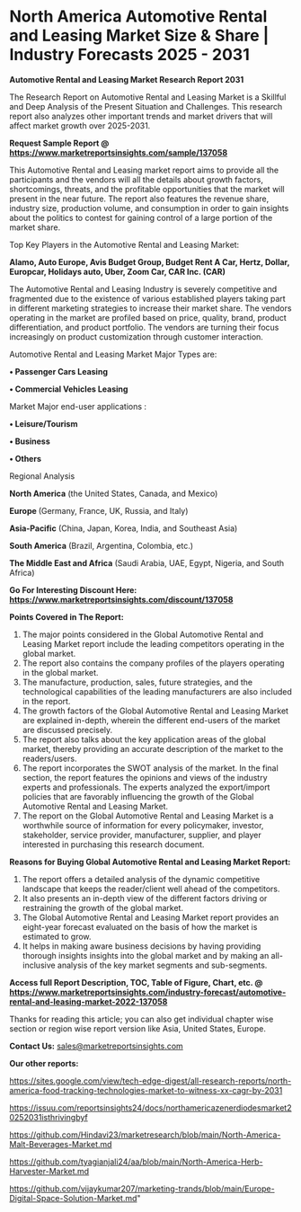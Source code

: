 # North America Automotive Rental and Leasing Market Size & Share | Industry Forecasts 2025 - 2031

<strong>Automotive Rental and Leasing Market Research Report 2031</strong>

The Research Report on Automotive Rental and Leasing Market is a Skillful and Deep Analysis of the Present Situation and Challenges. This research report also analyzes other important trends and market drivers that will affect market growth over 2025-2031.

<strong>Request Sample Report @ <a href=https://www.marketreportsinsights.com/sample/137058>https://www.marketreportsinsights.com/sample/137058</a></strong>

This Automotive Rental and Leasing market report aims to provide all the participants and the vendors will all the details about growth factors, shortcomings, threats, and the profitable opportunities that the market will present in the near future. The report also features the revenue share, industry size, production volume, and consumption in order to gain insights about the politics to contest for gaining control of a large portion of the market share.

Top Key Players in the Automotive Rental and Leasing Market:

<strong>Alamo, Auto Europe, Avis Budget Group, Budget Rent A Car, Hertz, Dollar, Europcar, Holidays auto, Uber, Zoom Car, CAR Inc. (CAR)</strong>

The Automotive Rental and Leasing Industry is severely competitive and fragmented due to the existence of various established players taking part in different marketing strategies to increase their market share. The vendors operating in the market are profiled based on price, quality, brand, product differentiation, and product portfolio. The vendors are turning their focus increasingly on product customization through customer interaction.

Automotive Rental and Leasing Market Major Types are:

<strong>• Passenger Cars Leasing

• Commercial Vehicles Leasing</strong>

Market Major end-user applications :

<strong>• Leisure/Tourism

• Business

• Others</strong>

Regional Analysis

</u><strong><b>North America</b></strong> (the United States, Canada, and Mexico)

<strong><b>Europe </b></strong>(Germany, France, UK, Russia, and Italy)

<strong><b>Asia-Pacific</b></strong> (China, Japan, Korea, India, and Southeast Asia)

<strong><b>South America</b></strong> (Brazil, Argentina, Colombia, etc.)

<strong><b>The Middle East and Africa</b></strong> (Saudi Arabia, UAE, Egypt, Nigeria, and South Africa)

<strong>Go For Interesting Discount Here: <a href=https://www.marketreportsinsights.com/discount/137058>https://www.marketreportsinsights.com/discount/137058</a></strong>

<strong>Points Covered in The Report:</strong>
<ol>
  <li>The major points considered in the Global Automotive Rental and Leasing Market report include the leading competitors operating in the global market.</li>
  <li>The report also contains the company profiles of the players operating in the global market.</li>
  <li>The manufacture, production, sales, future strategies, and the technological capabilities of the leading manufacturers are also included in the report.</li>
  <li>The growth factors of the Global Automotive Rental and Leasing Market are explained in-depth, wherein the different end-users of the market are discussed precisely.</li>
  <li>The report also talks about the key application areas of the global market, thereby providing an accurate description of the market to the readers/users.</li>
  <li>The report incorporates the SWOT analysis of the market. In the final section, the report features the opinions and views of the industry experts and professionals. The experts analyzed the export/import policies that are favorably influencing the growth of the Global Automotive Rental and Leasing Market.</li>
  <li>The report on the Global Automotive Rental and Leasing Market is a worthwhile source of information for every policymaker, investor, stakeholder, service provider, manufacturer, supplier, and player interested in purchasing this research document.</li>
</ol>
<strong>Reasons for Buying Global Automotive Rental and Leasing Market Report:</strong>

<ol>
  <li>The report offers a detailed analysis of the dynamic competitive landscape that keeps the reader/client well ahead of the competitors.</li>
  <li>It also presents an in-depth view of the different factors driving or restraining the growth of the global market.</li>
  <li>The Global Automotive Rental and Leasing Market report provides an eight-year forecast evaluated on the basis of how the market is estimated to grow.</li>
  <li>It helps in making aware business decisions by having providing thorough insights insights into the global market and by making an all-inclusive analysis of the key market segments and sub-segments.</li>
</ol>
<strong>Access full Report Description, TOC, Table of Figure, Chart, etc. @ <a href=https://www.marketreportsinsights.com/industry-forecast/automotive-rental-and-leasing-market-2022-137058>https://www.marketreportsinsights.com/industry-forecast/automotive-rental-and-leasing-market-2022-137058</a></strong>


Thanks for reading this article; you can also get individual chapter wise section or region wise report version like Asia, United States, Europe.

<strong>Contact Us:</strong>
sales@marketreportsinsights.com

<strong>Our other reports:</strong>

<a href=https://sites.google.com/view/tech-edge-digest/all-research-reports/north-america-food-tracking-technologies-market-to-witness-xx-cagr-by-2031>https://sites.google.com/view/tech-edge-digest/all-research-reports/north-america-food-tracking-technologies-market-to-witness-xx-cagr-by-2031</a>

<a href=https://issuu.com/reportsinsights24/docs/northamericazenerdiodesmarket20252031isthrivingbyf>https://issuu.com/reportsinsights24/docs/northamericazenerdiodesmarket20252031isthrivingbyf</a>

<a href=https://github.com/Hindavi23/marketresearch/blob/main/North-America-Malt-Beverages-Market.md>https://github.com/Hindavi23/marketresearch/blob/main/North-America-Malt-Beverages-Market.md</a>

<a href=https://github.com/tyagianjali24/aa/blob/main/North-America-Herb-Harvester-Market.md>https://github.com/tyagianjali24/aa/blob/main/North-America-Herb-Harvester-Market.md</a>

<a href=https://github.com/vijaykumar207/marketing-trands/blob/main/Europe-Digital-Space-Solution-Market.md>https://github.com/vijaykumar207/marketing-trands/blob/main/Europe-Digital-Space-Solution-Market.md</a>"
